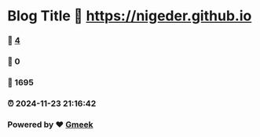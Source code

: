 # Blog Title :link: https://nigeder.github.io 
### :page_facing_up: [4](https://nigeder.github.io/tag.html) 
### :speech_balloon: 0 
### :hibiscus: 1695 
### :alarm_clock: 2024-11-23 21:16:42 
### Powered by :heart: [Gmeek](https://github.com/Meekdai/Gmeek)
